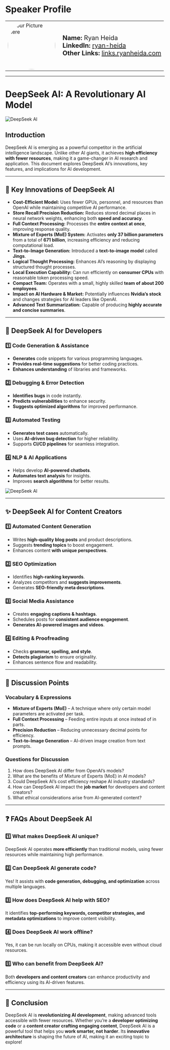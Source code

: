 # Speaker Profile

<table>
  <tr>
    <td><img src="images/Ryan-Heida.png" alt="Your Picture Here" width="150" height="150" style="border-radius: 50%;"></td>
    <td style="vertical-align: middle; padding-left: 15px;">
      <span style="font-size: 20px;"><strong>Name:</strong> Ryan Heida</span> <br>
      <span style="font-size: 20px;"><strong>LinkedIn:</strong> <a href="https://www.linkedin.com/in/ryan-heida">ryan-heida</a></span> <br>
      <span style="font-size: 20px;"><strong>Other Links:</strong> <a href="https://links.ryanheida.com">links.ryanheida.com</a></span>
    </td>
  </tr>
</table>

---

# DeepSeek AI: A Revolutionary AI Model

![DeepSeek AI](images/deepseek-ai1.png)

## Introduction
DeepSeek AI is emerging as a powerful competitor in the artificial intelligence landscape. Unlike other AI giants, it achieves **high efficiency with fewer resources**, making it a game-changer in AI research and application. This document explores DeepSeek AI’s innovations, key features, and implications for AI development.

---

## 🚀 Key Innovations of DeepSeek AI

- **Cost-Efficient Model:** Uses fewer GPUs, personnel, and resources than OpenAI while maintaining competitive AI performance.
- **Store Recall Precision Reduction:** Reduces stored decimal places in neural network weights, enhancing both **speed and accuracy**.
- **Full Context Processing:** Processes the **entire context at once**, improving response quality.
- **Mixture of Experts (MoE) System:** Activates **only 37 billion parameters** from a total of **671 billion**, increasing efficiency and reducing computational load.
- **Text-to-Image Generation:** Introduced a **text-to-image model** called **Jings**.
- **Logical Thought Processing:** Enhances AI’s reasoning by displaying structured thought processes.
- **Local Execution Capability:** Can run efficiently on **consumer CPUs** with reasonable token processing speed.
- **Compact Team:** Operates with a small, highly skilled **team of about 200 employees**.
- **Impact on AI Hardware & Market:** Potentially influences **Nvidia’s stock** and changes strategies for AI leaders like OpenAI.
- **Advanced Text Summarization:** Capable of producing **highly accurate and concise summaries**.

---

## 🤖 DeepSeek AI for Developers

### 1️⃣ Code Generation & Assistance
- **Generates** code snippets for various programming languages.
- **Provides real-time suggestions** for better coding practices.
- **Enhances understanding** of libraries and frameworks.

### 2️⃣ Debugging & Error Detection
- **Identifies bugs** in code instantly.
- **Predicts vulnerabilities** to enhance security.
- **Suggests optimized algorithms** for improved performance.

### 3️⃣ Automated Testing
- **Generates test cases** automatically.
- Uses **AI-driven bug detection** for higher reliability.
- Supports **CI/CD pipelines** for seamless integration.

### 4️⃣ NLP & AI Applications
- Helps develop **AI-powered chatbots**.
- **Automates text analysis** for insights.
- Improves **search algorithms** for better results.

![DeepSeek AI](images/deepseek-ai2.png)

---

## ✨ DeepSeek AI for Content Creators

### 1️⃣ Automated Content Generation
- Writes **high-quality blog posts** and product descriptions.
- Suggests **trending topics** to boost engagement.
- Enhances content **with unique perspectives**.

### 2️⃣ SEO Optimization
- Identifies **high-ranking keywords**.
- Analyzes competitors and **suggests improvements**.
- Generates **SEO-friendly meta descriptions**.

### 3️⃣ Social Media Assistance
- Creates **engaging captions & hashtags**.
- Schedules posts for **consistent audience engagement**.
- **Generates AI-powered images and videos**.

### 4️⃣ Editing & Proofreading
- Checks **grammar, spelling, and style**.
- **Detects plagiarism** to ensure originality.
- Enhances sentence flow and readability.

---

## 🧐 Discussion Points

### Vocabulary & Expressions
- **Mixture of Experts (MoE)** – A technique where only certain model parameters are activated per task.
- **Full Context Processing** – Feeding entire inputs at once instead of in parts.
- **Precision Reduction** – Reducing unnecessary decimal points for efficiency.
- **Text-to-Image Generation** – AI-driven image creation from text prompts.

### Questions for Discussion
1. How does DeepSeek AI differ from OpenAI’s models?
2. What are the benefits of Mixture of Experts (MoE) in AI models?
3. Could DeepSeek AI’s cost efficiency reshape AI industry standards?
4. How can DeepSeek AI impact the **job market** for developers and content creators?
5. What ethical considerations arise from AI-generated content?

---

## ❓ FAQs About DeepSeek AI

### 1️⃣ What makes DeepSeek AI unique?
DeepSeek AI operates **more efficiently** than traditional models, using fewer resources while maintaining high performance.

### 2️⃣ Can DeepSeek AI generate code?
Yes! It assists with **code generation, debugging, and optimization** across multiple languages.

### 3️⃣ How does DeepSeek AI help with SEO?
It identifies **top-performing keywords, competitor strategies, and metadata optimizations** to improve content visibility.

### 4️⃣ Does DeepSeek AI work offline?
Yes, it can be run locally on CPUs, making it accessible even without cloud resources.

### 5️⃣ Who can benefit from DeepSeek AI?
Both **developers and content creators** can enhance productivity and efficiency using its AI-driven features.

---

## 📌 Conclusion
DeepSeek AI is **revolutionizing AI development**, making advanced tools accessible with fewer resources. Whether you’re a **developer optimizing code** or a **content creator crafting engaging content**, DeepSeek AI is a powerful tool that helps you **work smarter, not harder**. Its **innovative architecture** is shaping the future of AI, making it an exciting topic to explore!
